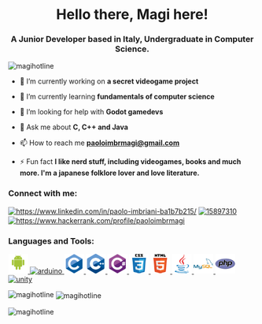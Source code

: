 <h1 align="center">Hello there, Magi here!</h1>
<h3 align="center">A Junior Developer based in Italy, Undergraduate in Computer Science.</h3>

<p align="left"> <img src="https://komarev.com/ghpvc/?username=magihotline&label=Profile%20views&color=0e75b6&style=flat" alt="magihotline" /> </p>

- 🔭 I’m currently working on **a secret videogame project**

- 🌱 I’m currently learning **fundamentals of computer science**

- 🤝 I’m looking for help with **Godot gamedevs**

- 💬 Ask me about **C, C++ and Java**

- 📫 How to reach me **paoloimbrmagi@gmail.com**

- ⚡ Fun fact **I like nerd stuff, including videogames, books and much more. I'm a japanese folklore lover and love literature.**

<h3 align="left">Connect with me:</h3>
<p align="left">
<a href="https://linkedin.com/in/https://www.linkedin.com/in/paolo-imbriani-ba1b7b215/" target="blank"><img align="center" src="https://raw.githubusercontent.com/rahuldkjain/github-profile-readme-generator/master/src/images/icons/Social/linked-in-alt.svg" alt="https://www.linkedin.com/in/paolo-imbriani-ba1b7b215/" height="30" width="40" /></a>
<a href="https://stackoverflow.com/users/15897310" target="blank"><img align="center" src="https://raw.githubusercontent.com/rahuldkjain/github-profile-readme-generator/master/src/images/icons/Social/stack-overflow.svg" alt="15897310" height="30" width="40" /></a>
<a href="https://www.hackerrank.com/https://www.hackerrank.com/profile/paoloimbrmagi" target="blank"><img align="center" src="https://raw.githubusercontent.com/rahuldkjain/github-profile-readme-generator/master/src/images/icons/Social/hackerrank.svg" alt="https://www.hackerrank.com/profile/paoloimbrmagi" height="30" width="40" /></a>
</p>

<h3 align="left">Languages and Tools:</h3>
<p align="left"> <a href="https://developer.android.com" target="_blank" rel="noreferrer"> <img src="https://raw.githubusercontent.com/devicons/devicon/master/icons/android/android-original-wordmark.svg" alt="android" width="40" height="40"/> </a> <a href="https://www.arduino.cc/" target="_blank" rel="noreferrer"> <img src="https://cdn.worldvectorlogo.com/logos/arduino-1.svg" alt="arduino" width="40" height="40"/> </a> <a href="https://www.cprogramming.com/" target="_blank" rel="noreferrer"> <img src="https://raw.githubusercontent.com/devicons/devicon/master/icons/c/c-original.svg" alt="c" width="40" height="40"/> </a> <a href="https://www.w3schools.com/cpp/" target="_blank" rel="noreferrer"> <img src="https://raw.githubusercontent.com/devicons/devicon/master/icons/cplusplus/cplusplus-original.svg" alt="cplusplus" width="40" height="40"/> </a> <a href="https://www.w3schools.com/cs/" target="_blank" rel="noreferrer"> <img src="https://raw.githubusercontent.com/devicons/devicon/master/icons/csharp/csharp-original.svg" alt="csharp" width="40" height="40"/> </a> <a href="https://www.w3schools.com/css/" target="_blank" rel="noreferrer"> <img src="https://raw.githubusercontent.com/devicons/devicon/master/icons/css3/css3-original-wordmark.svg" alt="css3" width="40" height="40"/> </a> <a href="https://www.w3.org/html/" target="_blank" rel="noreferrer"> <img src="https://raw.githubusercontent.com/devicons/devicon/master/icons/html5/html5-original-wordmark.svg" alt="html5" width="40" height="40"/> </a> <a href="https://www.java.com" target="_blank" rel="noreferrer"> <img src="https://raw.githubusercontent.com/devicons/devicon/master/icons/java/java-original.svg" alt="java" width="40" height="40"/> </a> <a href="https://www.mysql.com/" target="_blank" rel="noreferrer"> <img src="https://raw.githubusercontent.com/devicons/devicon/master/icons/mysql/mysql-original-wordmark.svg" alt="mysql" width="40" height="40"/> </a> <a href="https://www.php.net" target="_blank" rel="noreferrer"> <img src="https://raw.githubusercontent.com/devicons/devicon/master/icons/php/php-original.svg" alt="php" width="40" height="40"/> </a> <a href="https://unity.com/" target="_blank" rel="noreferrer"> <img src="https://www.vectorlogo.zone/logos/unity3d/unity3d-icon.svg" alt="unity" width="40" height="40"/> </a> </p>

<p><img align="left" src="https://github-readme-stats.vercel.app/api/top-langs?username=magihotline&show_icons=true&locale=en&layout=compact" alt="magihotline" /></p>

<p>&nbsp;<img align="center" src="https://github-readme-stats.vercel.app/api?username=magihotline&show_icons=true&locale=en" alt="magihotline" /></p>

<p><img align="center" src="https://github-readme-streak-stats.herokuapp.com/?user=magihotline&" alt="magihotline" /></p>
